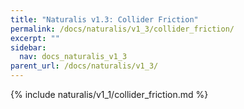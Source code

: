 ```yaml
---
title: "Naturalis v1.3: Collider Friction"
permalink: /docs/naturalis/v1_3/collider_friction/
excerpt: ""
sidebar:
  nav: docs_naturalis_v1_3
parent_url: /docs/naturalis/v1_3/
---
```


{% include naturalis/v1_1/collider_friction.md %}
